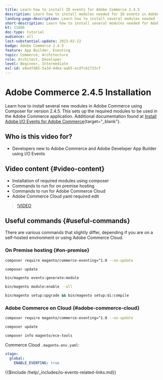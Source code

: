 ```yaml
---
title: Learn how to install IO events for Adobe Commerce 2.4.5
description: Learn how to install modules needed for IO events in Adobe Commerce 2.4.5 for use in Adobe Developer App Builder
landing-page-description: Learn how to install several modules needed for Adobe Commerce 2.4.5 using composer.
short-description: Learn how to install several modules needed for Adobe Commerce 2.4.5 using composer.
kt: 11886
doc-type: tutorial
audience: all
last-substantial-update: 2023-02-22
badge: Adobe Commerce 2.4.5
feature: App Builder, Eventing
topic: Commerce, Architecture
role: Architect, Developer
level: Beginner, Intermediate
exl-id: e0adfd85-5a3d-44ba-aab5-ecd7c61715cf
---
```

# Adobe Commerce 2.4.5 Installation

Learn how to install several new modules in Adobe Commerce using Composer for version 2.4.5. This sets up the required modules to be used in the Adobe Commerce application. Additional documentation found at [Install Adobe I/O Events for Adobe Commerce](https://developer.adobe.com/commerce/events/get-started/installation/){target="_blank"}.

## Who is this video for?

* Developers new to Adobe Commerce and Adobe Developer App Builder using I/O Events

## Video content {#video-content}

* Installation of required modules using composer
* Commands to run for on premise hosting
* Commands to run for Adobe Commerce Cloud
* Adobe Commerce Cloud yaml required edit

>[!VIDEO](https://video.tv.adobe.com/v/3415794?quality=12&learn=on)

## Useful commands {#useful-commands}

There are various commands that slightly differ, depending if you are on a self-hosted environment or using Adobe Commerce Cloud.

### On Premise hosting {#on-premise}

```bash
composer require magento/commerce-eventing=^1.0 --no-update

composer update

bin/magento events:generate:module

bin/magento module:enable --all

bin/magento setup:upgrade && bin/magento setup:di:compile
```

### Adobe Commerce on Cloud {#adobe-commerce-cloud}

```bash
composer require magento/commerce-eventing=^1.0 --no-update

composer update

composer info magento/ece-tools
```

Commerce Cloud `.magento.env.yaml`:

```yaml
stage:
  global:
    ENABLE_EVENTING: true
```

{{$include /help/_includes/io-events-related-links.md}}

